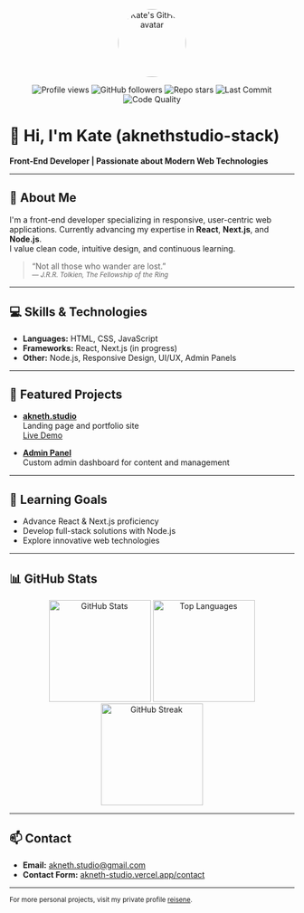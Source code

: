 <p align="center">
  <img src="https://github.com/aknethstudio-stack.png" width="120" alt="Kate's GitHub avatar" style="border-radius:50%">
</p>

<p align="center">
  <!-- GitHub Profile Views -->
  <img src="https://komarev.com/ghpvc/?username=aknethstudio-stack&style=for-the-badge&color=blue" alt="Profile views" />
  <!-- GitHub Followers -->
  <img src="https://img.shields.io/github/followers/aknethstudio-stack?style=for-the-badge" alt="GitHub followers" />
  <!-- GitHub Stars -->
  <img src="https://img.shields.io/github/stars/aknethstudio-stack/aknethstudio-stack?style=for-the-badge" alt="Repo stars" />
  <!-- GitHub Last Commit -->
  <img src="https://img.shields.io/github/last-commit/aknethstudio-stack/aknethstudio-stack?style=for-the-badge" alt="Last Commit" />
  <!-- Code Quality -->
  <img src="https://img.shields.io/badge/code%20quality-A+-brightgreen?style=for-the-badge" alt="Code Quality" />
</p>

# 👋 Hi, I'm Kate (aknethstudio-stack)

**Front-End Developer | Passionate about Modern Web Technologies**

---

## 🌟 About Me

I'm a front-end developer specializing in responsive, user-centric web applications. Currently advancing my expertise in **React**, **Next.js**, and **Node.js**.  
I value clean code, intuitive design, and continuous learning.

> “Not all those who wander are lost.”  
> <sub><i>— J.R.R. Tolkien, The Fellowship of the Ring</i></sub>

---

## 💻 Skills & Technologies

- **Languages:** HTML, CSS, JavaScript
- **Frameworks:** React, Next.js (in progress)
- **Other:** Node.js, Responsive Design, UI/UX, Admin Panels

---

## 🚀 Featured Projects

- **[akneth.studio](https://github.com/akneth-studio/akneth.studio)**  
  Landing page and portfolio site  
  [Live Demo](https://akneth-studio.vercel.app)

- **[Admin Panel](https://github.com/aknethstudio-stack/adminpanel)**  
  Custom admin dashboard for content and management

---

## 🎯 Learning Goals

- Advance React & Next.js proficiency
- Develop full-stack solutions with Node.js
- Explore innovative web technologies

---

## 📊 GitHub Stats

<p align="center">
  <img src="https://github-readme-stats.vercel.app/api?username=aknethstudio-stack&show_icons=true&theme=radical" alt="GitHub Stats" height="180"/>
  <img src="https://github-readme-stats.vercel.app/api/top-langs/?username=aknethstudio-stack&layout=compact&theme=radical" alt="Top Languages" height="180"/>
  <img src="https://github-readme-streak-stats.herokuapp.com?user=aknethstudio-stack&theme=radical" alt="GitHub Streak" height="180"/>
</p>

---

## 📫 Contact

- **Email:** [akneth.studio@gmail.com](mailto:akneth.studio@gmail.com)
- **Contact Form:** [akneth-studio.vercel.app/contact](https://akneth-studio.vercel.app/contact)

---

<sub>For more personal projects, visit my private profile [reisene](https://github.com/reisene).</sub>